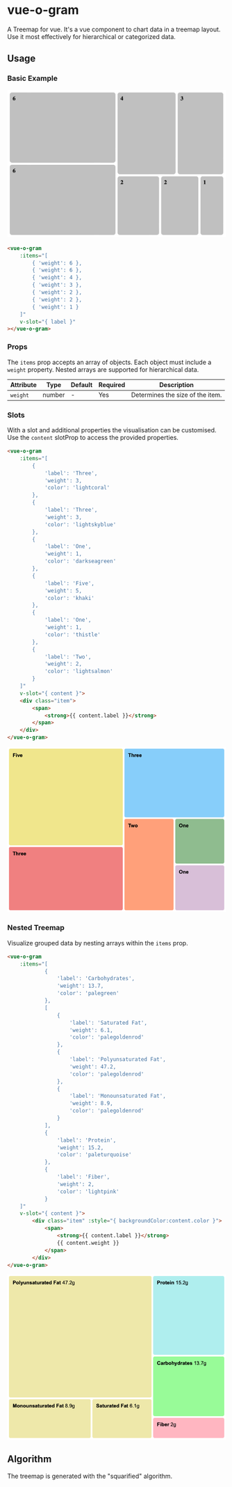 # vue-o-gram
A Treemap for vue. It's a vue component to chart data in a treemap layout. Use it most effectively for hierarchical or categorized data.

## Usage

### Basic Example

![Treemap example](example.png)

```html
<vue-o-gram 
	:items="[
		{ 'weight': 6 },
		{ 'weight': 6 },
		{ 'weight': 4 },
		{ 'weight': 3 },
		{ 'weight': 2 },
		{ 'weight': 2 },
		{ 'weight': 1 }
	]"
	v-slot="{ label }"
></vue-o-gram>
```

### Props

The `items` prop accepts an array of objects. Each object must include a `weight` property. Nested arrays are supported for hierarchical data.

| Attribute | Type   | Default | Required | Description                     |
|-----------|--------|---------|----------|---------------------------------|
| `weight`  | number | -       | Yes      | Determines the size of the item.|

### Slots

With a slot and additional properties the visualisation can be customised. Use the `content` slotProp to access the provided properties.

```html
<vue-o-gram
	:items="[
		{
			'label': 'Three',
			'weight': 3,
			'color': 'lightcoral'
		},
		{
			'label': 'Three',
			'weight': 3,
			'color': 'lightskyblue'
		},
		{
			'label': 'One',
			'weight': 1,
			'color': 'darkseagreen'
		},
		{
			'label': 'Five',
			'weight': 5,
			'color': 'khaki'
		},
		{
			'label': 'One',
			'weight': 1,
			'color': 'thistle'
		},
		{
			'label': 'Two',
			'weight': 2,
			'color': 'lightsalmon'
		}
	]"
	v-slot="{ content }">
	<div class="item">
		<span>
			<strong>{{ content.label }}</strong>
		</span>
	</div>
</vue-o-gram>
```

![Treemap example](example2.png)

### Nested Treemap

Visualize grouped data by nesting arrays within the `items` prop.

```html
<vue-o-gram 
	:items="[
			{
				'label': 'Carbohydrates',
				'weight': 13.7,
				'color': 'palegreen'
			},
			[
				{
					'label': 'Saturated Fat',
					'weight': 6.1,
					'color': 'palegoldenrod'
				},
				{
					'label': 'Polyunsaturated Fat',
					'weight': 47.2,
					'color': 'palegoldenrod'
				},
				{
					'label': 'Monounsaturated Fat',
					'weight': 8.9,
					'color': 'palegoldenrod'
				}
			],
			{
				'label': 'Protein',
				'weight': 15.2,
				'color': 'paleturquoise'
			},
			{
				'label': 'Fiber',
				'weight': 2,
				'color': 'lightpink'
			}
	]"
	v-slot="{ content }">
		<div class="item" :style="{ backgroundColor:content.color }">
			<span>
				<strong>{{ content.label }}</strong>
				{{ content.weight }}
			</span>
		</div>
</vue-o-gram>
```

![Treemap example](example3.png)

## Algorithm

The treemap is generated with the "squarified" algorithm.
